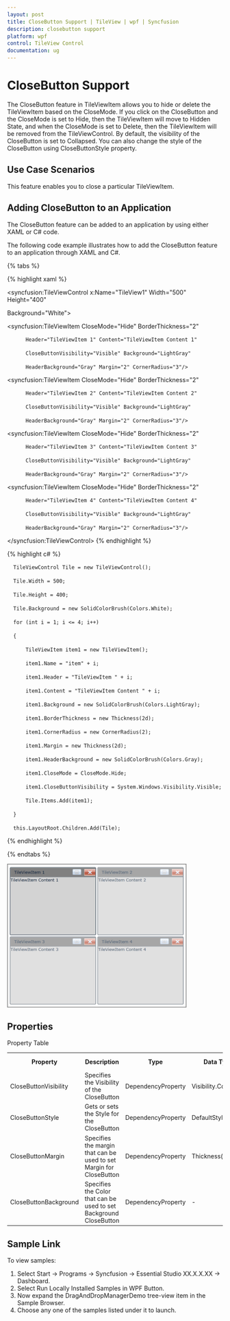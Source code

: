 ```yaml
---
layout: post
title: CloseButton Support | TileView | wpf | Syncfusion
description: closebutton support
platform: wpf
control: TileView Control
documentation: ug
---
```


# CloseButton Support

The CloseButton feature in TileViewItem allows you to hide or delete the TileViewItem based on the CloseMode. If you click on the CloseButton and the CloseMode is set to Hide, then the TileViewItem will move to Hidden State, and when the CloseMode is set to Delete, then the TileViewItem will be removed from the TileViewControl. By default, the visibility of the CloseButton is set to Collapsed. You can also change the style of the CloseButton using CloseButtonStyle property. 

## Use Case Scenarios

This feature enables you to close a particular TileViewItem.

## Adding CloseButton to an Application 

The CloseButton feature can be added to an application by using either XAML or C# code.

The following code example illustrates how to add the CloseButton feature to an application through XAML and C#.

{% tabs %}

{% highlight xaml %}



<syncfusion:TileViewControl x:Name="TileView1" Width="500" Height="400" 

Background="White">

   <syncfusion:TileViewItem CloseMode="Hide" BorderThickness="2" 

          Header="TileViewItem 1" Content="TileViewItem Content 1" 

          CloseButtonVisibility="Visible" Background="LightGray" 

          HeaderBackground="Gray" Margin="2" CornerRadius="3"/>

   <syncfusion:TileViewItem CloseMode="Hide" BorderThickness="2" 

          Header="TileViewItem 2" Content="TileViewItem Content 2" 

          CloseButtonVisibility="Visible" Background="LightGray" 

          HeaderBackground="Gray" Margin="2" CornerRadius="3"/>

   <syncfusion:TileViewItem CloseMode="Hide" BorderThickness="2" 

          Header="TileViewItem 3" Content="TileViewItem Content 3" 

          CloseButtonVisibility="Visible" Background="LightGray" 

          HeaderBackground="Gray" Margin="2" CornerRadius="3"/>

   <syncfusion:TileViewItem CloseMode="Hide" BorderThickness="2" 

          Header="TileViewItem 4" Content="TileViewItem Content 4" 

          CloseButtonVisibility="Visible" Background="LightGray" 

          HeaderBackground="Gray" Margin="2" CornerRadius="3"/>         

</syncfusion:TileViewControl>
{% endhighlight %}





{% highlight c# %}



      TileViewControl Tile = new TileViewControl();

      Tile.Width = 500;

      Tile.Height = 400;

      Tile.Background = new SolidColorBrush(Colors.White);

      for (int i = 1; i <= 4; i++)

      {

          TileViewItem item1 = new TileViewItem();

          item1.Name = "item" + i;

          item1.Header = "TileViewItem " + i;

          item1.Content = "TileViewItem Content " + i;

          item1.Background = new SolidColorBrush(Colors.LightGray);

          item1.BorderThickness = new Thickness(2d);

          item1.CornerRadius = new CornerRadius(2);

          item1.Margin = new Thickness(2d);

          item1.HeaderBackground = new SolidColorBrush(Colors.Gray);

          item1.CloseMode = CloseMode.Hide;

          item1.CloseButtonVisibility = System.Windows.Visibility.Visible;

          Tile.Items.Add(item1);

      }

      this.LayoutRoot.Children.Add(Tile);
{% endhighlight %}


{% endtabs %}

![](CloseButton-Support_images/CloseButton-Support_img1.png)





## Properties

Property Table

<table>
<tr>
<th>
Property </th><th>
Description </th><th>
Type </th><th>
Data Type </th><th>
Reference links </th></tr>
<tr>
<td>
CloseButtonVisibility</td><td>
Specifies the Visibility of the CloseButton</td><td>
DependencyProperty</td><td>
Visibility.Collapsed</td><td>
</td></tr>
<tr>
<td>
CloseButtonStyle</td><td>
Gets or sets the Style for the CloseButton</td><td>
DependencyProperty</td><td>
DefaultStyle</td><td>
</td></tr>
<tr>
<td>
CloseButtonMargin</td><td>
Specifies the margin that can be used to set Margin for CloseButton</td><td>
DependencyProperty</td><td>
Thickness(0)</td><td>
</td></tr>
<tr>
<td>
CloseButtonBackground</td><td>
Specifies the Color that can be used to set Background CloseButton</td><td>
DependencyProperty</td><td>
-</td><td>
</td></tr>
</table>


## Sample Link

To view samples: 

1. Select Start -> Programs -> Syncfusion -> Essential Studio XX.X.X.XX -> Dashboard.
2. Select Run Locally Installed Samples in WPF Button.
3. Now expand the DragAndDropManagerDemo tree-view item in the Sample Browser.
4. Choose any one of the samples listed under it to launch. 



